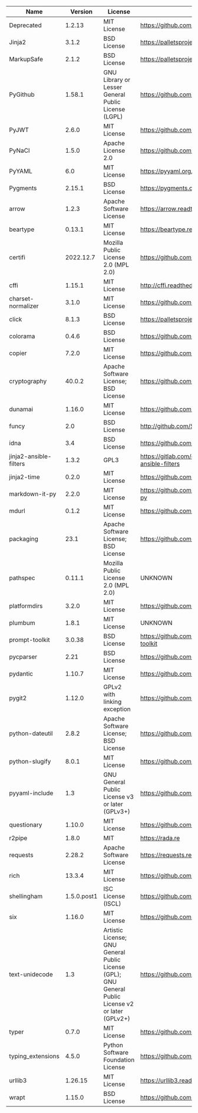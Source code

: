 | Name                   | Version     | License                                                                                             | URL                                                              |
|------------------------|-------------|-----------------------------------------------------------------------------------------------------|------------------------------------------------------------------|
| Deprecated             | 1.2.13      | MIT License                                                                                         | https://github.com/tantale/deprecated                            |
| Jinja2                 | 3.1.2       | BSD License                                                                                         | https://palletsprojects.com/p/jinja/                             |
| MarkupSafe             | 2.1.2       | BSD License                                                                                         | https://palletsprojects.com/p/markupsafe/                        |
| PyGithub               | 1.58.1      | GNU Library or Lesser General Public License (LGPL)                                                 | https://github.com/pygithub/pygithub                             |
| PyJWT                  | 2.6.0       | MIT License                                                                                         | https://github.com/jpadilla/pyjwt                                |
| PyNaCl                 | 1.5.0       | Apache License 2.0                                                                                  | https://github.com/pyca/pynacl/                                  |
| PyYAML                 | 6.0         | MIT License                                                                                         | https://pyyaml.org/                                              |
| Pygments               | 2.15.1      | BSD License                                                                                         | https://pygments.org                                             |
| arrow                  | 1.2.3       | Apache Software License                                                                             | https://arrow.readthedocs.io                                     |
| beartype               | 0.13.1      | MIT License                                                                                         | https://beartype.readthedocs.io                                  |
| certifi                | 2022.12.7   | Mozilla Public License 2.0 (MPL 2.0)                                                                | https://github.com/certifi/python-certifi                        |
| cffi                   | 1.15.1      | MIT License                                                                                         | http://cffi.readthedocs.org                                      |
| charset-normalizer     | 3.1.0       | MIT License                                                                                         | https://github.com/Ousret/charset_normalizer                     |
| click                  | 8.1.3       | BSD License                                                                                         | https://palletsprojects.com/p/click/                             |
| colorama               | 0.4.6       | BSD License                                                                                         | https://github.com/tartley/colorama                              |
| copier                 | 7.2.0       | MIT License                                                                                         | https://github.com/copier-org/copier                             |
| cryptography           | 40.0.2      | Apache Software License; BSD License                                                                | https://github.com/pyca/cryptography                             |
| dunamai                | 1.16.0      | MIT License                                                                                         | https://github.com/mtkennerly/dunamai                            |
| funcy                  | 2.0         | BSD License                                                                                         | http://github.com/Suor/funcy                                     |
| idna                   | 3.4         | BSD License                                                                                         | https://github.com/kjd/idna                                      |
| jinja2-ansible-filters | 1.3.2       | GPL3                                                                                                | https://gitlab.com/dreamer-labs/libraries/jinja2-ansible-filters |
| jinja2-time            | 0.2.0       | MIT License                                                                                         | https://github.com/hackebrot/jinja2-time                         |
| markdown-it-py         | 2.2.0       | MIT License                                                                                         | https://github.com/executablebooks/markdown-it-py                |
| mdurl                  | 0.1.2       | MIT License                                                                                         | https://github.com/executablebooks/mdurl                         |
| packaging              | 23.1        | Apache Software License; BSD License                                                                | https://github.com/pypa/packaging                                |
| pathspec               | 0.11.1      | Mozilla Public License 2.0 (MPL 2.0)                                                                | UNKNOWN                                                          |
| platformdirs           | 3.2.0       | MIT License                                                                                         | https://github.com/platformdirs/platformdirs                     |
| plumbum                | 1.8.1       | MIT License                                                                                         | UNKNOWN                                                          |
| prompt-toolkit         | 3.0.38      | BSD License                                                                                         | https://github.com/prompt-toolkit/python-prompt-toolkit          |
| pycparser              | 2.21        | BSD License                                                                                         | https://github.com/eliben/pycparser                              |
| pydantic               | 1.10.7      | MIT License                                                                                         | https://github.com/pydantic/pydantic                             |
| pygit2                 | 1.12.0      | GPLv2 with linking exception                                                                        | https://github.com/libgit2/pygit2                                |
| python-dateutil        | 2.8.2       | Apache Software License; BSD License                                                                | https://github.com/dateutil/dateutil                             |
| python-slugify         | 8.0.1       | MIT License                                                                                         | https://github.com/un33k/python-slugify                          |
| pyyaml-include         | 1.3         | GNU General Public License v3 or later (GPLv3+)                                                     | https://github.com/tanbro/pyyaml-include                         |
| questionary            | 1.10.0      | MIT License                                                                                         | https://github.com/tmbo/questionary                              |
| r2pipe                 | 1.8.0       | MIT                                                                                                 | https://rada.re                                                  |
| requests               | 2.28.2      | Apache Software License                                                                             | https://requests.readthedocs.io                                  |
| rich                   | 13.3.4      | MIT License                                                                                         | https://github.com/Textualize/rich                               |
| shellingham            | 1.5.0.post1 | ISC License (ISCL)                                                                                  | https://github.com/sarugaku/shellingham                          |
| six                    | 1.16.0      | MIT License                                                                                         | https://github.com/benjaminp/six                                 |
| text-unidecode         | 1.3         | Artistic License; GNU General Public License (GPL); GNU General Public License v2 or later (GPLv2+) | https://github.com/kmike/text-unidecode/                         |
| typer                  | 0.7.0       | MIT License                                                                                         | https://github.com/tiangolo/typer                                |
| typing_extensions      | 4.5.0       | Python Software Foundation License                                                                  | https://github.com/python/typing_extensions/issues               |
| urllib3                | 1.26.15     | MIT License                                                                                         | https://urllib3.readthedocs.io/                                  |
| wrapt                  | 1.15.0      | BSD License                                                                                         | https://github.com/GrahamDumpleton/wrapt                         |